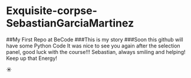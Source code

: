 # Exquisite-corpse-SebastianGarciaMartinez
##My First Repo at BeCode
###This is my story
###Soon this github will have some Python Code
It was nice to see you again after the selection panel, good luck with the course!!!
Sebastian, always smiling and helping! Keep up that Energy!

:sunny: